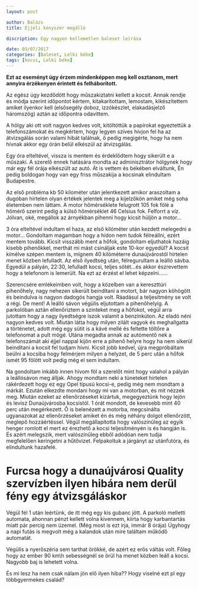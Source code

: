 ```yaml
---
layout: post

author: Balázs
title: Éjjeli kényszer megálló

discription: Egy nagyon kellemetlen baleset leírása

date: 03/07/2017
categories: [Baleset, Lelki béke]
tags: [kocsi, Lelki béke]
---
```


**Ezt az eseményt úgy érzem mindenképpen meg kell osztanom, mert annyira érzékenyen érintett és felháborított.**

Az egész úgy kezdődött hogy műszakiztatni kellett a kocsit. Annak rendje és módja szerint időpontot kértem, kitakarítottam, lemostam,  kikészítettem amiket ilyenkor kell (elsősegély doboz, izzókészlet, elakadásjelző háromszög) aztán az időpontra odavittem.

A hölgy aki ott volt nagyon kedves volt, kitöltöttük a papírokat egyeztettük a telefonszámokat és megkértem, hogy legyen szíves hívjon fel ha az átvizsgálás során valami hibát találnak, ő pedig megigérte, hogy ha nem hívnak akkor egy órán belül elkészül az átvizsgálás.

Egy óra elteltével, vissza is mentem és érdeklődtem hogy sikerült e a műszaki. A szerelő ennek hatására mondta az adminisztrátor hölgynek hogy már egy fél órája elkészült az autó. Át is vettem és békében elváltunk, Én pedig boldogan hogy van egy friss műszakija a kocsinak elindultam Budapestre.

Az első probléma kb 50 kilométer után jelentkezett amikor araszoltam a dugóban hirtelen olyan értékek jelentek meg a kijelzőkön amiket még soha életemben nem láttam. A motor hőmérséklete felugrott 105 fok fölé a hőmérő szerint pedig a külső hőmérséklet 46 Celsius fok. Felforrt a víz. Jólvan, oké, megállok az árnyékban pihenni hogy kicsit hüljön a motor...

3 óra elteltével indultam el haza, az első kilóméter után kezdett melegedni a motor... Gondoltam magamban hogy a hídon nem tudok félreállni, ezért mentem tovább. Kicsit visszább ment a hőfok, gondoltam eljuthatok hazáig kisebb pihenőkkel, merthát mi mást csináljak este 10-kor egyedül? A kocsit kímélve szépen mentem is, mígnem 40 kilóméterre dunaújvárostól hirtelen menet közben lefulladt. Az első ilyedtség után, félregurultam a leálló sávba. Egyedül a pályán, 22:30, lefulladt kocsi, teljes sötét...és akkor észrevettem hogy a telefonom is lemerült. Na ezt az érzést el lehet képzelni......

Szerencsére emlékeimben volt, hogy a közelben van a kereszttúri pihenőhely, nagy nehezen sikerült beindítani a motort, bár nagyon köhögött és beindulva is nagyon dadogós hangja volt. Ráadásul a teljesítmény se volt a régi. De ment! A leálló sávon végülis eljutottam a pihenőhelyig. A parkolóban aztán ellenőriztem a szinteket meg a hőfokot, végül arra jutottam hogy a nagy ilyedtségre iszok valamit a benzinkúton. Az eladó néni nagyon kedves volt. Miután látta hogy milyen zilált vagyok és meghallgatta a történetet, adott még egy sütit is a kávé mellé és feltette töltőre a telefonomat a pult mögé. Utána megadta annak az autómentő nek a telefonszámát aki éjjel nappal kijön erre a pihenő helyre hogy ha nem sikerül beindítani a kocsit fel tudjam hívni. Kicsit jobb kedvel, újra megpróbáltam beülni a kocsiba hogy felmérjem milyen a helyzet, de 5 perc után a hőfok ismét 95 fölött volt pedig még el sem indultam.

Na gondoltam inkább innen hívom föl a szerelőt mint hogy valahol a pályán a leállósávon meg álljak. Ahogy mondtam neki a tüneteket hirtelen rákérdezett hogy ez egy Opel típusú kocsi-e, pedig még nem mondtam a márkát. Ezután elkezdte mondani hogy mi van a motorban, és mit nézzek meg. Miután ezeket az ellenőrzéseket kizártuk, megegyeztünk hogy lejön és levisz Dunaújvárosba kocsistól. 1 órát mondott, de kevesebb mint 40 perc után megérkezett. Ő is belenézett a motorba, megcsinálta ugyanazokat az ellenőrzéseket amiket én és még néhány dolgot ellenőrzött, meglepő hozzáértéssel. Végül megállapította hogy valószínűleg az egyik henger romlott el mert ez érezhető a kocsi teljesítményén is és hangján is. És azért melegszik, mert valószínűleg ebből adódóan nem tudja megfelelően keringetni a hűtővizet. Felpakoltuk a járgányt az utánfutóra, és elindultunk hazafelé.

# Furcsa hogy a dunaújvárosi Quality szervízben ilyen hibára nem derül fény egy átvizsgáláskor

Végül fél 1 után leértünk, de itt még egy kis gubanc jött. A parkoló melletti automata, ahonnan pénzt kellett volna kivennem, kiírta hogy karbantartás miatt pár percig nem üzemel. (Még most is ezt írja, immár 8 órája) Úgyhogy a napi futás is megvolt még a kalandok után mire találtam működő automatát.

Végülis a nyerőszéria sem tarthat örökké, de azért ez erős váltás volt. Főleg hogy az ember 90 km\h sebességnél se örül ha menet közben leáll a kocsi. Nagyobb baj is lehetett volna.

És mi lesz ha nem csak nálam jön elő ilyen hiba?? Hogy viselné ezt pl egy többgyermekes család?